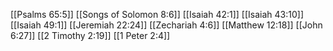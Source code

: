 [[Psalms 65:5]]
[[Songs of Solomon 8:6]]
[[Isaiah 42:1]]
[[Isaiah 43:10]]
[[Isaiah 49:1]]
[[Jeremiah 22:24]]
[[Zechariah 4:6]]
[[Matthew 12:18]]
[[John 6:27]]
[[2 Timothy 2:19]]
[[1 Peter 2:4]]
